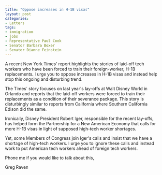 ```yaml
---
title: "Oppose increases in H-1B visas"
layout: post
categories:
- Letters
tags:
- immigration
- jobs
- Representative Paul Cook
- Senator Barbara Boxer
- Senator Dianne Feinstein
---
```


A recent New York Times' report highlights the stories of laid-off tech workers who have been forced to train their foreign-worker, H-1B replacements. I urge you to oppose increases in H-1B visas and instead help stop this ongoing and disturbing trend.

The Times' story focuses on last year's lay-offs at Walt Disney World in Orlando and reports that the laid-off workers were forced to train their replacements as a condition of their severance package. This story is disturbingly similar to reports from California where Southern California Edison did the same.

Ironically, Disney President Robert Iger, responsible for the recent lay-offs, has helped form the Partnership for a New American Economy that calls for more H-1B visas in light of supposed high-tech worker shortages.

Yet, some Members of Congress join Iger's calls and insist that we have a shortage of high-tech workers. I urge you to ignore these calls and instead work to put American tech workers ahead of foreign tech workers.

Phone me if you would like to talk about this,

Greg Raven